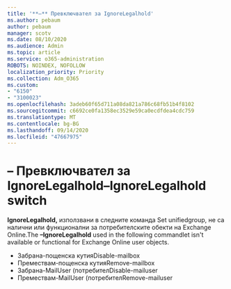 ```yaml
---
title: '**–** Превключвател за IgnoreLegalhold'
ms.author: pebaum
author: pebaum
manager: scotv
ms.date: 08/10/2020
ms.audience: Admin
ms.topic: article
ms.service: o365-administration
ROBOTS: NOINDEX, NOFOLLOW
localization_priority: Priority
ms.collection: Adm_O365
ms.custom:
- "6150"
- "3100023"
ms.openlocfilehash: 3adeb60f65d711a08da821a786c68fb51b4f8102
ms.sourcegitcommit: c6692ce0fa1358ec3529e59ca0ecdfdea4cdc759
ms.translationtype: MT
ms.contentlocale: bg-BG
ms.lasthandoff: 09/14/2020
ms.locfileid: "47667975"
---
```

# <a name="ignorelegalhold-switch"></a><span data-ttu-id="d96aa-102">**–** Превключвател за IgnoreLegalhold</span><span class="sxs-lookup"><span data-stu-id="d96aa-102">**–IgnoreLegalhold** switch</span></span>

<span data-ttu-id="d96aa-103">**IgnoreLegalhold,** използвани в следните команда Set unifiedgroup, не са налични или функционални за потребителските обекти на Exchange Online.</span><span class="sxs-lookup"><span data-stu-id="d96aa-103">The **–IgnoreLegalhold** used in the following commandlet isn't available or functional for Exchange Online user objects.</span></span>

- <span data-ttu-id="d96aa-104">Забрана-пощенска кутия</span><span class="sxs-lookup"><span data-stu-id="d96aa-104">Disable-mailbox</span></span>
- <span data-ttu-id="d96aa-105">Премествам-пощенска кутия</span><span class="sxs-lookup"><span data-stu-id="d96aa-105">Remove-mailbox</span></span>
- <span data-ttu-id="d96aa-106">Забрана-MailUser (потребител</span><span class="sxs-lookup"><span data-stu-id="d96aa-106">Disable-mailuser</span></span>
- <span data-ttu-id="d96aa-107">Премествам-MailUser (потребител</span><span class="sxs-lookup"><span data-stu-id="d96aa-107">Remove-mailuser</span></span>